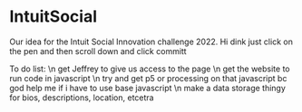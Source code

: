 # IntuitSocial
Our idea for the Intuit Social Innovation challenge 2022.
Hi dink just click on the pen and then scroll down and click committ

To do list:
\n  get Jeffrey to give us access to the page
\n  get the website to run code in javascript
\n  try and get p5 or processing on that javascript bc god help me if i have to use base javascript
\n  make a data storage thingy for bios, descriptions, location, etcetra

